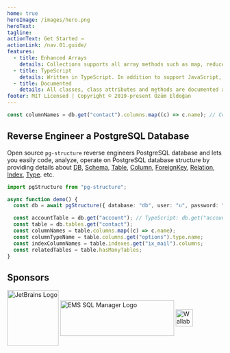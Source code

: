 ```yaml
---
home: true
heroImage: /images/hero.png
heroText:
tagline:
actionText: Get Started →
actionLink: /nav.01.guide/
features:
  - title: Enhanced Arrays
    details: Collections supports all array methods such as map, reduce, forEach() as well as direct access methods such as get.
  - title: TypeScript
    details: Written in TypeScript. In addition to support JavaScript, all typings are available in TypeScript.
  - title: Documented
    details: All classes, class attributes and methods are documented and available via documentation web site.
footer: MIT Licensed | Copyright © 2019-present Özüm Eldoğan
---
```


```ts
const columnNames = db.get("contact").columns.map((c) => c.name); // Column names of `public.contact` table.
```

## Reverse Engineer a PostgreSQL Database

Open source `pg-structure` reverse engineers PostgreSQL database and lets you easily code, analyze, operate on PostgreSQL database structure by providing details about [DB](/nav.02.api/classes/db), [Schema](/nav.02.api/classes/schema), [Table](/nav.02.api/classes/table), [Column](/nav.02.api/classes/column), [ForeignKey](/nav.02.api/classes/foreignkey), [Relation](/nav.02.api/classes/relation), [Index](/nav.02.api/classes/index2), [Type](/nav.02.api/classes/type). etc.

```ts
import pgStructure from "pg-structure";

async function demo() {
  const db = await pgStructure({ database: "db", user: "u", password: "pass" }, { includeSchemas: ["public"] });

  const accountTable = db.get("account"); // TypeScript: db.get("account") as Entity
  const table = db.tables.get("contact");
  const columnNames = table.columns.map((c) => c.name);
  const columnTypeName = table.columns.get("options").type.name;
  const indexColumnNames = table.indexes.get("ix_mail").columns;
  const relatedTables = table.hasManyTables;
}
```

## Sponsors

<a href="https://www.jetbrains.com/?from=pg-structure"><img src="/images/jetbrains.svg" width="120" height="130" alt="JetBrains Logo" align="middle" /></a>
<a href="https://www.sqlmanager.net"><img src="/images/sqlmanager.png" width="266" height="83" alt="EMS SQL Manager Logo" align="middle" /></a>
<a href="https://wallabyjs.com/"><img src="/images/wallabyjs.png"  height="40" alt="Wallaby.js Logo" align="middle" /></a>
